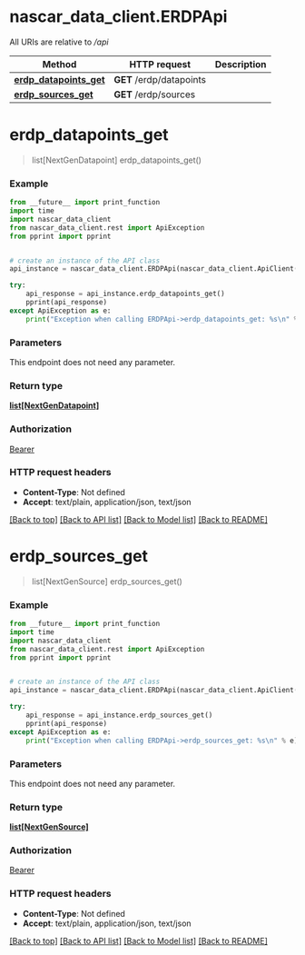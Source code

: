 # nascar_data_client.ERDPApi

All URIs are relative to */api*

Method | HTTP request | Description
------------- | ------------- | -------------
[**erdp_datapoints_get**](ERDPApi.md#erdp_datapoints_get) | **GET** /erdp/datapoints | 
[**erdp_sources_get**](ERDPApi.md#erdp_sources_get) | **GET** /erdp/sources | 

# **erdp_datapoints_get**
> list[NextGenDatapoint] erdp_datapoints_get()



### Example
```python
from __future__ import print_function
import time
import nascar_data_client
from nascar_data_client.rest import ApiException
from pprint import pprint


# create an instance of the API class
api_instance = nascar_data_client.ERDPApi(nascar_data_client.ApiClient(configuration))

try:
    api_response = api_instance.erdp_datapoints_get()
    pprint(api_response)
except ApiException as e:
    print("Exception when calling ERDPApi->erdp_datapoints_get: %s\n" % e)
```

### Parameters
This endpoint does not need any parameter.

### Return type

[**list[NextGenDatapoint]**](NextGenDatapoint.md)

### Authorization

[Bearer](../README.md#Bearer)

### HTTP request headers

 - **Content-Type**: Not defined
 - **Accept**: text/plain, application/json, text/json

[[Back to top]](#) [[Back to API list]](../README.md#documentation-for-api-endpoints) [[Back to Model list]](../README.md#documentation-for-models) [[Back to README]](../README.md)

# **erdp_sources_get**
> list[NextGenSource] erdp_sources_get()



### Example
```python
from __future__ import print_function
import time
import nascar_data_client
from nascar_data_client.rest import ApiException
from pprint import pprint


# create an instance of the API class
api_instance = nascar_data_client.ERDPApi(nascar_data_client.ApiClient(configuration))

try:
    api_response = api_instance.erdp_sources_get()
    pprint(api_response)
except ApiException as e:
    print("Exception when calling ERDPApi->erdp_sources_get: %s\n" % e)
```

### Parameters
This endpoint does not need any parameter.

### Return type

[**list[NextGenSource]**](NextGenSource.md)

### Authorization

[Bearer](../README.md#Bearer)

### HTTP request headers

 - **Content-Type**: Not defined
 - **Accept**: text/plain, application/json, text/json

[[Back to top]](#) [[Back to API list]](../README.md#documentation-for-api-endpoints) [[Back to Model list]](../README.md#documentation-for-models) [[Back to README]](../README.md)

